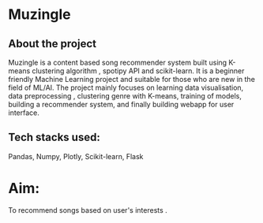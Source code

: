 # Muzingle

## About the project
Muzingle is a content based song recommender system built using K-means clustering algorithm , spotipy API and scikit-learn. It is a beginner friendly Machine Learning project and suitable for those who are new in the field of ML/AI. The project mainly focuses on learning data visualisation, data preprocessing , clustering genre with K-means, training of models, building a recommender system, and finally building webapp for user interface.
## Tech stacks used:
Pandas, Numpy, Plotly, Scikit-learn, Flask
# Aim:
To recommend songs based on user's interests .
